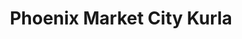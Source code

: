 ---
title: "Phoenix Market City Kurla"
url: /mumbai/phoenix-market-city-kurla/
shop: Einkaufszentrum
---